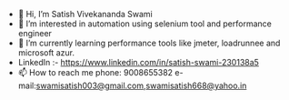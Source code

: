 - 👋 Hi, I’m Satish Vivekananda Swami
- 👀 I’m interested in automation using selenium tool and performance engineer
- 🌱 I’m currently learning performance tools like jmeter, loadrunnee and microsoft azur.
- LinkedIn :- https://www.linkedin.com/in/satish-swami-230138a5
- 📫 How to reach me phone: 9008655382 e-mail:swamisatish003@gmail.com,swamisatish668@yahoo.in 

<!---
Satish8046/Satish8046 is a ✨ special ✨ repository because its `README.md` (this file) appears on your GitHub profile.
You can click the Preview link to take a look at your changes.
--->
